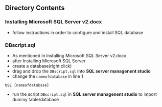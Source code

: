 ## Directory Contents

### Installing Microsoft SQL Server v2.docx
- follow instructions in order to configure and install SQL database

### DBscript.sql 
- As mentioned in Installing Microsoft SQL Server v2.docx
- after Installing Microsoft SQL Server
- create a database(right click)
- drag and drop the ``DBscript.sql`` into **SQL server managenent studio**
- change the ``nameofdatabase`` in line 1 

```USE [nameofdatabase]``` 
- run the script ``DBscript.sql`` in **SQL server managenent studio** to import dummy table/database

